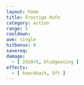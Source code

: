 ```yaml
---
layout: home
title: Frostige Hufe
category: action
range: 5
cooldown:
aoe: single
hitbonus: 8
savereq:
damage:
  - [ 2d10+5, bludgeoning ]
effects:
  - [ knockback, 5ft ]
---
```

